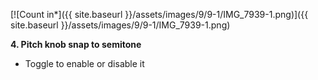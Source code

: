 ---
---

[![Count in*]({{ site.baseurl }}/assets/images/9/9-1/IMG_7939-1.png)]({{
site.baseurl }}/assets/images/9/9-1/IMG_7939-1.png)

**4. Pitch knob snap to semitone**

- Toggle to enable or disable it
